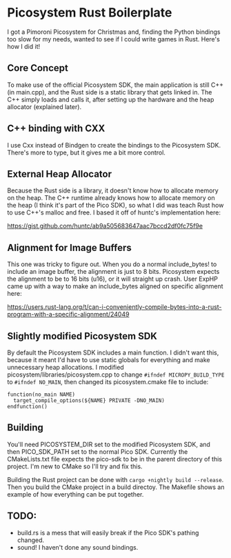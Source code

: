 # Picosystem Rust Boilerplate

I got a Pimoroni Picosystem for Christmas and, finding the Python bindings too
slow for my needs, wanted to see if I could write games in Rust. Here's how I
did it!

## Core Concept

To make use of the official Picosystem SDK, the main application is still C++
(in main.cpp), and the Rust side is a static library that gets linked in. The
C++ simply loads and calls it, after setting up the hardware and the heap
allocator (explained later).

## C++ binding with CXX

I use Cxx instead of Bindgen to create the bindings to the Picosystem SDK.
There's more to type, but it gives me a bit more control.

## External Heap Allocator

Because the Rust side is a library, it doesn't know how to allocate memory on
the heap. The C++ runtime already knows how to allocate memory on the heap
(I think it's part of the Pico SDK), so what I did was teach Rust how to use
C++'s malloc and free. I based it off of huntc's implementation here:

https://gist.github.com/huntc/ab9a505683647aac7bccd2df0fc75f9e

## Alignment for Image Buffers

This one was tricky to figure out. When you do a normal include_bytes! to
include an image buffer, the alignment is just to 8 bits. Picosystem expects
the alignment to be to 16 bits (u16), or it will straight up crash. User ExpHP
came up with a way to make an include_bytes aligned on specific alignment here:

https://users.rust-lang.org/t/can-i-conveniently-compile-bytes-into-a-rust-program-with-a-specific-alignment/24049

## Slightly modified Picosystem SDK

By default the Picosystem SDK includes a main function. I didn't want this,
because it meant I'd have to use static globals for everything and make
unnecessary heap allocations. I modified picosystem/libraries/picosystem.cpp to
change `#ifndef MICROPY_BUILD_TYPE` to `#ifndef NO_MAIN`, then changed its
picosystem.cmake file to include:

```
function(no_main NAME)
  target_compile_options(${NAME} PRIVATE -DNO_MAIN)
endfunction()
```

## Building

You'll need PICOSYSTEM_DIR set to the modified Picosystem SDK, and then
PICO_SDK_PATH set to the normal Pico SDK. Currently the CMakeLists.txt file
expects the pico-sdk to be in the parent directory of this project. I'm new
to CMake so I'll try and fix this.

Building the Rust project can be done with `cargo +nightly build --release`.
Then you build the CMake project in a build directoy. The Makefile shows an
example of how everything can be put together.

## TODO:

- build.rs is a mess that will easily break if the Pico SDK's pathing changed.
- sound! I haven't done any sound bindings.
